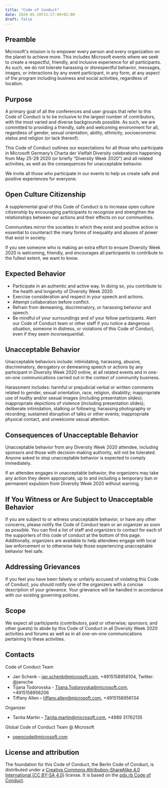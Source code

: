 ```yaml
---
title: "Code of Conduct"
date: 2020-05-20T15:27:09+02:00
draft: false
---
```


Preamble 
-------

Microsoft's mission is to empower every person and every organization on the planet to achieve more. This includes Microsoft events where we seek to create a respectful, friendly, and inclusive experience for all participants. As such, we do not tolerate harassing or disrespectful behavior, messages, images, or interactions by any event participant, in any form, at any aspect of the program including business and social activities, regardless of location. 


Purpose
-------

A primary goal of all the conferences and user groups that refer to this Code of Conduct is to be inclusive to the largest number of contributors, with the most varied and diverse backgrounds possible. As such, we are committed to providing a friendly, safe and welcoming environment for all, regardless of gender, sexual orientation, ability, ethnicity, socioeconomic status and religion (or lack thereof).	 
 
This Code of Conduct outlines our expectations for all those who participate in Microsoft Germany’s Charta der Vielfalt Diversity celebrations happening from May 25-29 2020 (or briefly “Diversity Week 2020”) and all related activities, as well as the consequences for	unacceptable behavior.
 
We invite all those who participate in our events to help us create safe and positive experiences for everyone.	 



Open Culture Citizenship
--------------------------------------

A supplemental goal of this Code of Conduct is to increase open culture citizenship by encouraging participants to recognize and strengthen the relationships between our actions and their effects on our communities. 
 
Communities mirror the societies in which they exist and positive action is essential to counteract the many forms of inequality and abuses of power that exist in society.	 
 
If you see someone who is making an extra effort to ensure Diversity Week 2020 is welcoming, friendly, and encourages all participants to contribute to the fullest extent, we want to know. 


Expected Behavior
-----------------


*	Participate in an authentic and active way. In doing so, you contribute to the health and longevity of Diversity Week 2020. 
*	Exercise consideration and respect in your speech and actions. 
*	Attempt collaboration before conflict. 
*	Refrain from demeaning, discriminatory, or harassing behavior and speech. 
*	Be mindful of your surroundings and of your fellow participants. Alert our Code of Conduct team or other staff if you notice a dangerous situation, someone in distress, or violations of this Code of Conduct, even if they seem inconsequential. 



Unacceptable Behavior
---------------------

Unacceptable behaviors include: intimidating, harassing, abusive, discriminatory, derogatory or demeaning speech or actions by any participant in Diversity Week 2020 online, at all related events and in one-on-one communications carried out in the context of community business.  
 
Harassment includes: harmful or prejudicial verbal or written comments related to gender, sexual orientation, race, religion, disability; inappropriate use of nudity and/or sexual images (including presentation slides); inappropriate depictions of violence (including presentation slides); deliberate intimidation, stalking or following; harassing photography or recording; sustained disruption of talks or other events; inappropriate physical contact, and unwelcome sexual attention. 



Consequences of Unacceptable Behavior
-------------------------------------

Unacceptable behavior from any Diversity Week 2020 attendee, including sponsors and those with decision-making authority, will not be tolerated. Anyone asked to stop unacceptable behavior is expected to comply immediately.	 	
 
If an attendee engages in unacceptable behavior, the organizers may take any action they deem appropriate, up to and including a temporary ban or permanent expulsion from Diversity Week 2020 without warning. 



If You Witness or Are Subject to Unacceptable Behavior
------------------------------------------------------

If you are subject to or witness unacceptable behavior, or have any other concerns, please notify the Code of Conduct team or an organizer as soon as possible. You can find a list of staff and organizers to contact for each of the supporters of this code of conduct at the bottom of this page. Additionally, organizers are available to help attendees engage with local law enforcement or to otherwise help those experiencing unacceptable behavior feel safe.  


Addressing Grievances
---------------------

If you feel you have been falsely or unfairly accused of violating this Code of Conduct, you should notify one of the organizers with a concise description of your grievance. Your grievance will be handled in accordance with our existing governing policies. 


Scope
-----

We expect all participants (contributors, paid or otherwise; sponsors; and other guests) to abide by this Code of Conduct in all Diversity Week 2020 activities and forums as well as in all one-on-one communications pertaining to these activities. 


Contacts
--------

Code of Conduct Team 

*	Jan Schenk – jan.schenk@microsoft.com, +4915158956104, Twitter: @jansche
*	Tijana Todorovska - Tijana.Todorovska@microsoft.com, +4915158956206	 
*	Tiffany Allen – tiffany.allen@microsoft.com, +4915158956134	 	
 
Organizer 

*	Tanita Martin – Tanita.martin@microsoft.com, +4989 31762135 
 
Global Code of Conduct Team @ Microsoft

*	opencode@microsoft.com  


License and attribution
-----------------------

The foundation for this Code of Conduct, the Berlin Code of Conduct, is distributed under a [Creative Commons Attribution-ShareAlike 4.0 International (CC BY-SA 4.0)](https://creativecommons.org/licenses/by-sa/4.0/) license. It is based on the [pdx.rb Code of Conduct](https://pdxruby.org/CONDUCT).



